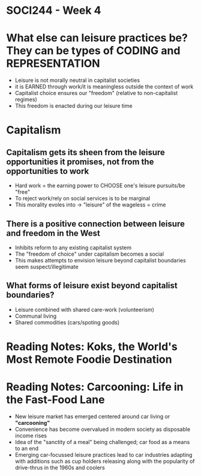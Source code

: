 # SOCI244 - Week 4

# What else can leisure practices be? They can be types of CODING and REPRESENTATION
- Leisure is not morally neutral in capitalist societies
- it is EARNED through work/it is meaningless outside the context of work
- Capitalist choice ensures our "freedom" (relative to non-capitalist regimes)
- This freedom is enacted during our leisure time

# Capitalism

## Capitalism gets its sheen from the leisure opportunities it promises, not from the opportunities to work
- Hard work = the earning power to CHOOSE one's leisure pursuits/be "free"
- To reject work/rely on social services is to be marginal
- This morality evoles into -> "leisure" of the wageless = crime

## There is a positive connection between leisure and freedom in the West
- Inhibits reform to any existing capitalist system
- The "freedom of choice" under capitalism becomes a social
- This makes attempts to envision leisure beyond capitalist boundaries seem suspect/illegitimate

## What forms of leisure exist beyond capitalist boundaries?
- Leisure combined with shared care-work (volunteerism)
- Communal living
- Shared commodities (cars/spoting goods)

# Reading Notes: Koks, the World's Most Remote Foodie Destination

# Reading Notes: Carcooning: Life in the Fast-Food Lane
- New leisure market has emerged centered around car living or **"carcooning"**
- Convenience has become overvalued in modern society as disposable income rises
- Idea of the "sanctity of a meal" being challenged; car food as a means to an end
- Emerging car-focussed leisure practices lead to car industries adapting with additions such as cup holders releasing along with the popularity of drive-thrus in the 1960s and coolers